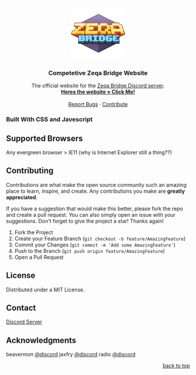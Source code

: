 <a name="readme-top"></a>

<br />
<div align="center">
  <a href="./public/logo.png">
    <img src="images/logo.png" alt="Logo" width="150" height="150">
  </a>

<h3 align="center">Competetive Zeqa Bridge Website</h3>

  <p align="center">
    The official website for the <a href="https://discord.gg/Y5ma4XUuzH">Zeqa Bridge Discord server</a>.
    <br />
    <a href="[[https://github.com/bridge-scrims/website-new](https://beavermon.github.io/Competitive-Zeqa-Bridge-Website/)]([https://www.youtube.com/watch?v=dQw4w9WgXcQ](https://beavermon.github.io/Competitive-Zeqa-Bridge-Website/))"><strong>Heres the website »<a href="https://beavermon.github.io/Competitive-Zeqa-Bridge-Website/index.html">  Click Me!</a></strong></a>
    <br />
    <br />
    <a href="https://github.com/Beavermon/Competitive-Zeqa-Bridge-Website/issues">Report Bugs</a>
    ·
    <a href="https://github.com/Beavermon/Competitive-Zeqa-Bridge-Website/pulls">Contribute</a>
  </p>
</div>

### Built With CSS and Javescript

## Supported Browsers

Any evergreen browser > IE11 (why is Internet Explorer still a thing??)

<!-- CONTRIBUTING -->
## Contributing

Contributions are what make the open source community such an amazing place to learn, inspire, and create. Any contributions you make are **greatly appreciated**.

If you have a suggestion that would make this better, please fork the repo and create a pull request. You can also simply open an issue with your suggestions. 
Don't forget to give the project a star! Thanks again!

1. Fork the Project
2. Create your Feature Branch (`git checkout -b feature/AmazingFeature`)
3. Commit your Changes (`git commit -m 'Add some AmazingFeature'`)
4. Push to the Branch (`git push origin feature/AmazingFeature`)
5. Open a Pull Request

<!-- LICENSE -->
## License

Distributed under a MIT License.

<!-- CONTACT -->
## Contact

[Discord Server](https://discord.gg/Y5ma4XUuzH)


## Acknowledgments 

beavermon [@discord](https://discord.com)
jaxfry [@discord](https://discord.com)
radio [@discord]([https://discord.com](https://www.youtube.com/watch?v=dQw4w9WgXcQ))

<p align="right"><a href="#readme-top">back to top</a></p>
